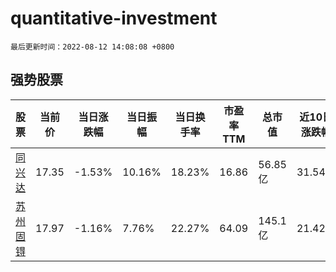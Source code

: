 # quantitative-investment

`最后更新时间：2022-08-12 14:08:08 +0800`

## 强势股票

|股票|当前价|当日涨跌幅|当日振幅|当日换手率|市盈率TTM|总市值|近10日涨跌幅|
|----|----|----|----|----|----|----|----|
|[同兴达](https://xueqiu.com/S/SZ002845)|17.35|-1.53%|10.16%|18.23%|16.86|56.85亿|31.54%|
|[苏州固锝](https://xueqiu.com/S/SZ002079)|17.97|-1.16%|7.76%|22.27%|64.09|145.1亿|21.42%|

